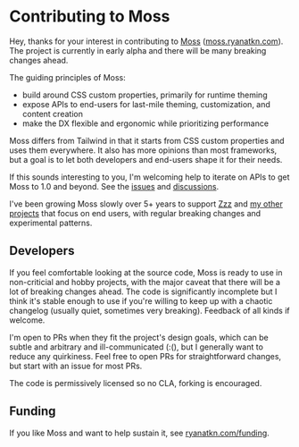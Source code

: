 # Contributing to Moss

Hey, thanks for your interest in contributing to
[Moss](https://github.com/ryanatkn/moss)
([moss.ryanatkn.com](https://moss.ryanatkn.com/)).
The project is currently in early alpha and
there will be many breaking changes ahead.

The guiding principles of Moss:

- build around CSS custom properties, primarily for runtime theming
- expose APIs to end-users for last-mile theming, customization, and content creation
- make the DX flexible and ergonomic while prioritizing performance

Moss differs from Tailwind in that it starts from CSS custom properties and uses them everywhere.
It also has more opinions than most frameworks,
but a goal is to let both developers and end-users shape it for their needs.

If this sounds interesting to you,
I'm welcoming help to iterate on APIs to get Moss to 1.0 and beyond.
See the [issues](https://github.com/ryanatkn/moss/issues)
and [discussions](https://github.com/ryanatkn/moss/discussions).

I've been growing Moss slowly over 5+ years
to support [Zzz](https://www.zzz.software/) and [my other projects](http://www.ryanatkn.com/)
that focus on end users, with regular breaking changes and experimental patterns.

## Developers

If you feel comfortable looking at the source code,
Moss is ready to use in non-criticial and hobby projects,
with the major caveat that there will be a lot of breaking changes ahead.
The code is significantly incomplete but I think it's stable enough to use
if you're willing to keep up with a chaotic changelog (usually quiet, sometimes very breaking).
Feedback of all kinds if welcome.

I'm open to PRs when they fit the project's design goals, which can be subtle and arbitrary
and ill-communicated (:(),
but I generally want to reduce any quirkiness.
Feel free to open PRs for straightforward changes, but start with an issue for most PRs.

The code is permissively licensed so no CLA, forking is encouraged.

## Funding

If you like Moss and want to help sustain it,
see [ryanatkn.com/funding](https://www.ryanatkn.com/funding).
